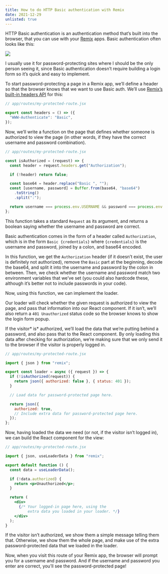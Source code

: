 ```yaml
---
title: How to do HTTP Basic authentication with Remix
date: 2021-12-29
unlisted: true
---
```


HTTP Basic authentication is an authentication method that’s built into the browser, that you can use with your [Remix](https://remix.run) apps. Basic authentication often looks like this:

![](/posts/remix-basic-auth/remix-basic-auth.png)

I usually use it for password-protecting sites where I should be the only person seeing it, since Basic authentication doesn’t require building a login form so it’s quick and easy to implement.

To start password-protecting a page in a Remix app, we’ll define a header so that the browser knows that we want to use Basic auth. We’ll use [Remix’s built-in headers API](https://remix.run/docs/en/v1/api/conventions#headers) for this:

```javascript
// app/routes/my-protected-route.jsx

export const headers = () => ({
  "WWW-Authenticate": "Basic",
});
```

Now, we’ll write a function on the page that defines whether someone is authorized to view the page (in other words, if they have the correct username and password combination).

```javascript
// app/routes/my-protected-route.jsx

const isAuthorized = (request) => {
  const header = request.headers.get("Authorization");

  if (!header) return false;

  const base64 = header.replace("Basic ", "");
  const [username, password] = Buffer.from(base64, "base64")
    .toString()
    .split(":");

  return username === process.env.USERNAME && password === process.env.PASSWORD;
};
```

This function takes a standard `Request` as its argument, and returns a boolean saying whether the username and password are correct.

Basic authentication comes in the form of a header called `Authorization`, which is in the form `Basic {credentials}` where `{credentials}` is the username and password, joined by a colon, and base64 encoded.

In this function, we get the `Authorization` header (if it doesn’t exist, the user is definitely not authorized), remove the `Basic` part at the beginning, decode the base64, and split it into the username and password by the colon in between. Then, we check whether the username and password match two environment variables that we’ve set (you could also hardcode these, although it’s better not to include passwords in your code).

Now, using this function, we can implement the loader.

Our loader will check whether the given request is authorized to view the page, and pass that information into our React component. If it isn’t, we’ll also return a `401 Unauthorized` status code so the browser knows to show the login form popup.

If the visitor* is* authorized, we’ll load the data that we’re putting behind a password, and also pass that to the React component. By only loading this data after checking for authorization, we’re making sure that we only send it to the browser if the visitor is properly logged in.

```javascript
// app/routes/my-protected-route.jsx

import { json } from "remix";

export const loader = async ({ request }) => {
  if (!isAuthorized(request)) {
    return json({ authorized: false }, { status: 401 });
  }

  // Load data for password-protected page here.

  return json({
    authorized: true,
    // Include extra data for password-protected page here.
  });
};
```

Now, having loaded the data we need (or not, if the visitor isn’t logged in), we can build the React component for the view:

```jsx
// app/routes/my-protected-route.jsx

import { json, useLoaderData } from "remix";

export default function () {
  const data = useLoaderData();

  if (!data.authorized) {
    return <p>Unauthorized</p>;
  }

  return (
    <div>
      {/* Your logged-in page here, using the
          extra data you loaded in your loader. */}
    </div>
  );
}
```

If the visitor isn’t authorized, we show them a simple message telling them that. Otherwise, we show them the whole page, and make use of the extra password-protected data that we loaded in the loader.

Now, when you visit this route of your Remix app, the browser will prompt you for a username and password. And if the username and password you enter are correct, you’ll see the password-protected page!

